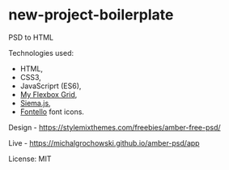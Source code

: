 # new-project-boilerplate

PSD to HTML

Technologies used:
- HTML,
- CSS3,
- JavaScriprt (ES6),
- [My Flexbox Grid](https://github.com/michalgrochowski/simple-flexbox-grid),
- [Siema.js](https://github.com/pawelgrzybek/siema),
- [Fontello](https://github.com/fontello/fontello) font icons.

Design - https://stylemixthemes.com/freebies/amber-free-psd/

Live - https://michalgrochowski.github.io/amber-psd/app

License: MIT